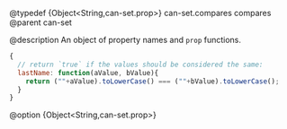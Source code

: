 @typedef {Object<String,can-set.prop>} can-set.compares compares
@parent can-set

@description An object of property names and `prop` functions.

```js
{
  // return `true` if the values should be considered the same:
  lastName: function(aValue, bValue){
    return (""+aValue).toLowerCase() === (""+bValue).toLowerCase();
  }
}
```


@option {Object<String,can-set.prop>}
